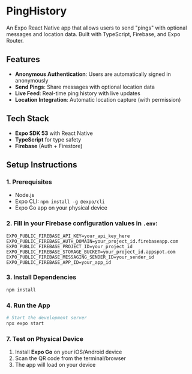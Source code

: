 # PingHistory

An Expo React Native app that allows users to send "pings" with optional messages and location data. Built with TypeScript, Firebase, and Expo Router.

## Features

- **Anonymous Authentication**: Users are automatically signed in anonymously
- **Send Pings**: Share messages with optional location data
- **Live Feed**: Real-time ping history with live updates
- **Location Integration**: Automatic location capture (with permission)

## Tech Stack

- **Expo SDK 53** with React Native
- **TypeScript** for type safety
- **Firebase** (Auth + Firestore)

## Setup Instructions

### 1. Prerequisites

- Node.js
- Expo CLI: `npm install -g @expo/cli`
- Expo Go app on your physical device

### 2. Fill in your Firebase configuration values in `.env`:
   ```
   EXPO_PUBLIC_FIREBASE_API_KEY=your_api_key_here
   EXPO_PUBLIC_FIREBASE_AUTH_DOMAIN=your_project_id.firebaseapp.com
   EXPO_PUBLIC_FIREBASE_PROJECT_ID=your_project_id
   EXPO_PUBLIC_FIREBASE_STORAGE_BUCKET=your_project_id.appspot.com
   EXPO_PUBLIC_FIREBASE_MESSAGING_SENDER_ID=your_sender_id
   EXPO_PUBLIC_FIREBASE_APP_ID=your_app_id
   ```

### 3. Install Dependencies

```bash
npm install
```

### 4. Run the App

```bash
# Start the development server
npx expo start
```

### 7. Test on Physical Device

1. Install **Expo Go** on your iOS/Android device
2. Scan the QR code from the terminal/browser
3. The app will load on your device
```
